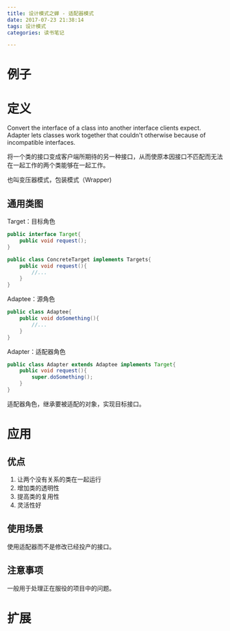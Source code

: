 ```yaml
---
title: 设计模式之蝉 - 适配器模式
date: 2017-07-23 21:38:14
tags: 设计模式
categories: 读书笔记

---
```



# 例子



# 定义

Convert the interface of a class into another interface clients expect. Adapter lets classes work together that couldn't otherwise because of incompatible interfaces.

将一个类的接口变成客户端所期待的另一种接口，从而使原本因接口不匹配而无法在一起工作的两个类能够在一起工作。

也叫变压器模式，包装模式（Wrapper)

## 通用类图

Target：目标角色

```java
public interface Target{
    public void request();
}

public class ConcreteTarget implements Targets{
    public void request(){
        //...
    }
}
```

Adaptee：源角色

```java
public class Adaptee{
    public void doSomething(){
        //...
    }
}
```

Adapter：适配器角色

```java
public class Adapter extends Adaptee implements Target{
    public void request(){
        super.doSomething();
    }
}

```

适配器角色，继承要被适配的对象，实现目标接口。

# 应用

## 优点

1. 让两个没有关系的类在一起运行
2. 增加类的透明性
3. 提高类的复用性
4. 灵活性好


## 使用场景

使用适配器而不是修改已经投产的接口。

## 注意事项

一般用于处理正在服役的项目中的问题。

# 扩展











